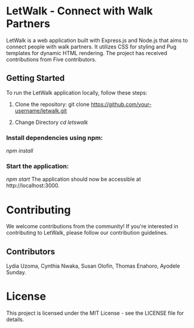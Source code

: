 # LetWalk - Connect with Walk Partners
LetWalk is a web application built with Express.js and Node.js that aims to connect people with walk partners. It utilizes CSS for styling and Pug templates for dynamic HTML rendering. The project has received contributions from Five contributors.

## Getting Started
To run the LetWalk application locally, follow these steps:
1. Clone the repository:
   git clone https://github.com/your-username/letwalk.git
   
2. Change Directory
_cd letswalk_

### Install dependencies using npm:
_npm install_

### Start the application:
_npm start_
The application should now be accessible at http://localhost:3000.

# Contributing
We welcome contributions from the community! If you're interested in contributing to LetWalk, please follow our contribution guidelines.

## Contributors
Lydia Uzoma,
Cynthia Nwaka,
Susan Olofin,
Thomas Enahoro,
Ayodele Sunday.


# License
This project is licensed under the MIT License - see the LICENSE file for details.
